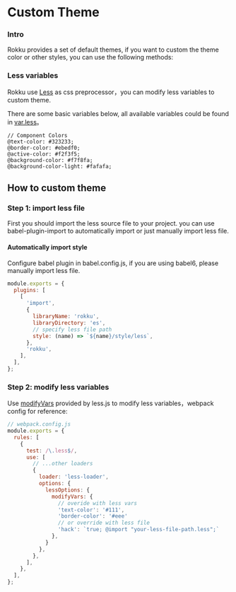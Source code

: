 # Custom Theme

### Intro

Rokku provides a set of default themes, if you want to custom the theme color or other styles, you can use the following methods:

### Less variables

Rokku use [Less](http://lesscss.org/) as css preprocessor，you can modify less variables to custom theme.

There are some basic variables below, all available variables could be found in [var.less](https://github.com/youzan/vant/blob/dev/src/style/var.less)。

```less
// Component Colors
@text-color: #323233;
@border-color: #ebedf0;
@active-color: #f2f3f5;
@background-color: #f7f8fa;
@background-color-light: #fafafa;
```

## How to custom theme

### Step 1: import less file

First you should import the less source file to your project. you can use babel-plugin-import to automatically import or just manually import less file.

#### Automatically import style

Configure babel plugin in babel.config.js, if you are using babel6, please manually import less file.

```js
module.exports = {
  plugins: [
    [
      'import',
      {
        libraryName: 'rokku',
        libraryDirectory: 'es',
        // specify less file path
        style: (name) => `${name}/style/less`,
      },
      'rokku',
    ],
  ],
};
```
### Step 2: modify less variables

Use [modifyVars](http://lesscss.org/usage/#using-less-in-the-browser-modify-variables) provided by less.js to modify less variables，webpack config for reference:

```js
// webpack.config.js
module.exports = {
  rules: [
    {
      test: /\.less$/,
      use: [
        // ...other loaders
        {
          loader: 'less-loader',
          options: {
            lessOptions: {
              modifyVars: {
                // overide with less vars
                'text-color': '#111',
                'border-color': '#eee'
                // or override with less file
                'hack': `true; @import "your-less-file-path.less";`
              },
            }
          },
        },
      ],
    },
  ],
};
```
